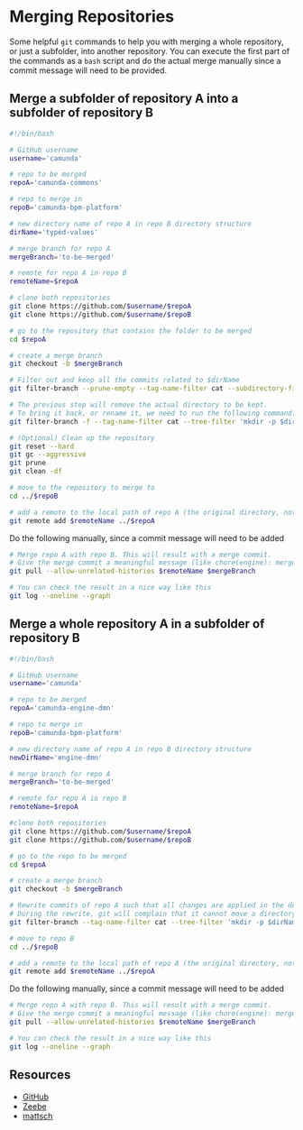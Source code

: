 # Merging Repositories

Some helpful `git` commands to help you with merging a whole repository, or just a subfolder, into another repository. You can execute the first part of the commands as a `bash` script and do the actual merge manually since a commit message will need to be provided.

## Merge a subfolder of repository A into a subfolder of repository B

```bash
#!/bin/bash

# GitHub username
username='camunda'

# repo to be merged
repoA='camunda-commons'

# repo to merge in
repoB='camunda-bpm-platform'

# new directory name of repo A in repo B directory structure
dirName='typed-values'

# merge branch for repo A
mergeBranch='to-be-merged'

# remote for repo A in repo B
remoteName=$repoA

# clone both repositories
git clone https://github.com/$username/$repoA
git clone https://github.com/$username/$repoB

# go to the repository that contains the folder to be merged
cd $repoA

# create a merge branch
git checkout -b $mergeBranch

# Filter out and keep all the commits related to $dirName 
git filter-branch --prune-empty --tag-name-filter cat --subdirectory-filter $dirName $mergeBranch --all

# The previous step will remove the actual directory to be kept. 
# To bring it back, or rename it, we need to run the following command. It will also preserve and update the tags
git filter-branch -f --tag-name-filter cat --tree-filter 'mkdir -p $dirName; mv -t $dirName * .* || true'

# (Optional) Clean up the repository
git reset --hard
git gc --aggressive
git prune
git clean -df

# move to the repository to merge to
cd ../$repoB

# add a remote to the local path of repo A (the original directory, not the sub-folder)
git remote add $remoteName ../$repoA
```

Do the following manually, since a commit message will need to be added
```bash
# Merge repo A with repo B. This will result with a merge commit. 
# Give the merge commit a meaningful message (like chore(engine): merge dmn-engine repo into platform)
git pull --allow-unrelated-histories $remoteName $mergeBranch

# You can check the result in a nice way like this
git log --oneline --graph
```

## Merge a whole repository A in a subfolder of repository B

```bash
#!/bin/bash

# GitHub username
username='camunda'

# repo to be merged
repoA='camunda-engine-dmn'

# repo to merge in
repoB='camunda-bpm-platform'

# new directory name of repo A in repo B directory structure
newDirName='engine-dmn'

# merge branch for repo A
mergeBranch='to-be-merged'

# remote for repo A in repo B
remoteName=$repoA

#clone both repositories
git clone https://github.com/$username/$repoA
git clone https://github.com/$username/$repoB

# go to the repo to be merged
cd $repoA

# create a merge branch
git checkout -b $mergeBranch

# Rewrite commits of repo A such that all changes are applied in the desired subfolder. 
# During the rewrite, git will complain that it cannot move a directory to a subdirectory of itself, you can ignore this.
git filter-branch --tag-name-filter cat --tree-filter 'mkdir -p $dirName; mv -t $dirName * .* || true'

# move to repo B
cd ../$repoB

# add a remote to the local path of repo A (the original directory, not the sub-folder)
git remote add $remoteName ../$repoA
```

Do the following manually, since a commit message will need to be added
```bash
# Merge repo A with repo B. This will result with a merge commit. 
# Give the merge commit a meaningful message (like chore(engine): merge dmn-engine repo into platform)
git pull --allow-unrelated-histories $remoteName $mergeBranch

# You can check the result in a nice way like this
git log --oneline --graph
```

## Resources

- [GitHub](https://help.github.com/en/articles/splitting-a-subfolder-out-into-a-new-repository)
- [Zeebe](https://github.com/zeebe-io/zeebe/wiki/Merge-repositories)
- [mattsch](https://mattsch.com/2015/06/19/move-directory-from-one-repository-to-another-preserving-history/)